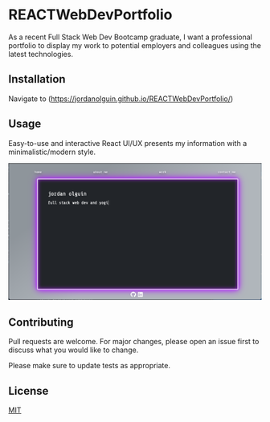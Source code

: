# REACTWebDevPortfolio

As a recent Full Stack Web Dev Bootcamp graduate, I want a professional portfolio to display my work to potential employers and colleagues using the latest technologies.

## Installation

Navigate to (https://jordanolguin.github.io/REACTWebDevPortfolio/)

## Usage

Easy-to-use and interactive React UI/UX presents my information with a minimalistic/modern style.

![screenshot](./react-web-dev-portfolio/src/assets/react-portfolio-screenshot.png)

## Contributing

Pull requests are welcome. For major changes, please open an issue first
to discuss what you would like to change.

Please make sure to update tests as appropriate.

## License

[MIT](https://choosealicense.com/licenses/mit/)
